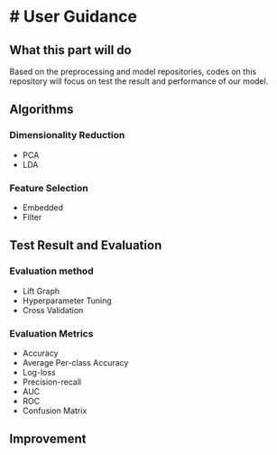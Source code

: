 # # User Guidance
## What this part will do
Based on the preprocessing and model repositories, codes on this repository will focus on test the result and performance of our model.
## Algorithms
### Dimensionality Reduction
- PCA
- LDA
### Feature Selection
- Embedded
- Filter
## Test Result and Evaluation 
### Evaluation method
- Lift Graph
- Hyperparameter Tuning
- Cross Validation
### Evaluation Metrics
- Accuracy
- Average Per-class Accuracy
- Log-loss
- Precision-recall
- AUC
- ROC
- Confusion Matrix
## Improvement
